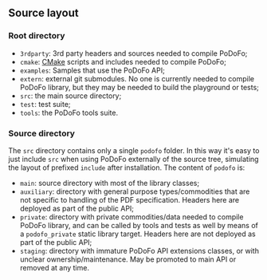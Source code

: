 ## Source layout

### Root directory

- `3rdparty`: 3rd party headers and sources needed to compile PoDoFo;
- `cmake`: [CMake](https://cmake.org/) scripts and includes needed to compile PoDoFo;
- `examples`: Samples that use the PoDoFo API;
- `extern`: external git submodules. No one is currently needed to
  compile PoDoFo library, but they may be needed to build the playground or tests;
- `src`: the main source directory;
- `test`: test suite;
- `tools`: the PoDoFo tools suite.

### Source directory
The `src` directory contains only a single `podofo` folder.
In this way it's easy to just include `src` when using PoDoFo
externally of the source tree, simulating the layout of prefixed
`include` after installation. The content of `podofo` is:

- `main`: source directory with most of the library classes;
- `auxiliary`: directory with general purpose types/commodities
  that are not specific to handling of the PDF specification.
  Headers here are deployed as part of the public API;
- `private`: directory with private commodities/data needed to
  compile PoDoFo library, and can be called by tools and tests
  as well by means of a `podofo_private` static library target.
  Headers here are not deployed as part of the public API;
- `staging`: directory with immature PoDoFo API extensions classes,
  or with unclear ownership/maintenance. May be promoted to
  main API or removed at any time.
